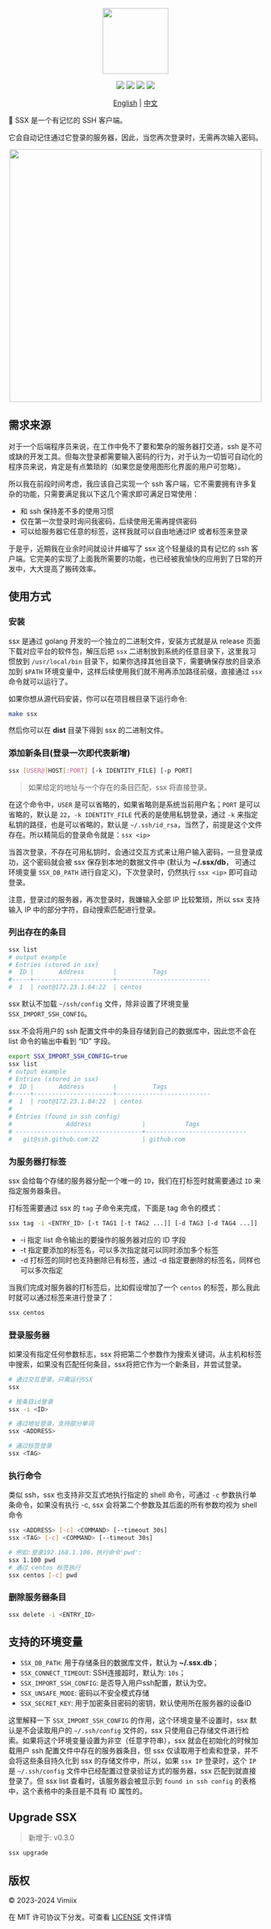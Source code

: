 <p align="center">
    <img src="https://raw.githubusercontent.com/vimiix/ssx/master/static/logo.svg?sanitize=true"
        height="130">
</p>

<p align="center">
    <a href="https://github.com/vimiix/ssx/actions" alt="license">
    <img src="https://github.com/vimiix/ssx/actions/workflows/release.yml/badge.svg" /></a>
    <a href="https://goreportcard.com/report/github.com/vimiix/ssx" alt="goreport">
    <img src="https://goreportcard.com/badge/github.com/vimiix/ssx" /></a>
    <a href="https://github.com/vimiix/ssx/blob/main/LICENSE" alt="license">
    <img src="https://img.shields.io/badge/License-MIT-jasper" /></a>
    <a href="https://github.com/vimiix" alt="author">
    <img src="https://img.shields.io/badge/Author-Vimiix-blue" /></a>
</p>

<p align="center"><a href="https://github.com/vimiix/ssx/blob/main/README.md">English</a> | <a href="https://github.com/vimiix/ssx/blob/main/README_zh.md">中文</a></p>


🦅 SSX 是一个有记忆的 SSH 客户端。

它会自动记住通过它登录的服务器，因此，当您再次登录时，无需再次输入密码。

<p align="center">
    <img src="https://raw.githubusercontent.com/vimiix/ssx/master/static/demo.svg?sanitize=true"
        height="500">
</p>

## 需求来源

对于一个后端程序员来说，在工作中免不了要和繁杂的服务器打交道，ssh 是不可或缺的开发工具。但每次登录都需要输入密码的行为，对于认为一切皆可自动化的程序员来说，肯定是有点繁琐的（如果您是使用图形化界面的用户可忽略）。

所以我在前段时间考虑，我应该自己实现一个 ssh 客户端，它不需要拥有许多复杂的功能，只需要满足我以下这几个需求即可满足日常使用：

- 和 ssh 保持差不多的使用习惯
- 仅在第一次登录时询问我密码，后续使用无需再提供密码
- 可以给服务器它任意的标签，这样我就可以自由地通过IP 或者标签来登录

于是乎，近期我在业余时间就设计并编写了 ssx 这个轻量级的具有记忆的 ssh 客户端。它完美的实现了上面我所需要的功能，也已经被我愉快的应用到了日常的开发中，大大提高了搬砖效率。

## 使用方式

### 安装

ssx 是通过 golang 开发的一个独立的二进制文件，安装方式就是从 release 页面下载对应平台的软件包，解压后把 `ssx` 二进制放到系统的任意目录下，这里我习惯放到 `/usr/local/bin` 目录下，如果你选择其他目录下，需要确保存放的目录添加到 `$PATH` 环境变量中，这样后续使用我们就不用再添加路径前缀，直接通过 `ssx` 命令就可以运行了。

如果你想从源代码安装，你可以在项目根目录下运行命令:

```bash
make ssx
```

然后你可以在 **dist** 目录下得到 ssx 的二进制文件。

### 添加新条目(登录一次即代表新增)

```bash
ssx [USER@]HOST[:PORT] [-k IDENTITY_FILE] [-p PORT]
```

> 如果给定的地址与一个存在的条目匹配，ssx 将直接登录。

在这个命令中，`USER` 是可以省略的，如果省略则是系统当前用户名；`PORT` 是可以省略的，默认是 `22`，`-k IDENTITY_FILE` 代表的是使用私钥登录，通过 `-k` 来指定私钥的路径，也是可以省略的，默认是 `~/.ssh/id_rsa`，当然了，前提是这个文件存在。所以精简后的登录命令就是：`ssx <ip>`

当首次登录，不存在可用私钥时，会通过交互方式来让用户输入密码，一旦登录成功，这个密码就会被 ssx 保存到本地的数据文件中 (默认为 **~/.ssx/db**， 可通过环境变量 `SSX_DB_PATH` 进行自定义)，下次登录时，仍然执行 `ssx <ip>` 即可自动登录。

注意，登录过的服务器，再次登录时，我嫌输入全部 IP 比较繁琐，所以 ssx 支持输入 IP 中的部分字符，自动搜索匹配进行登录。

### 列出存在的条目

```bash
ssx list
# output example
# Entries (stored in ssx)
#  ID |       Address        |          Tags
#-----+----------------------+--------------------------
#  1  | root@172.23.1.84:22  | centos
```

ssx 默认不加载 `~/ssh/config` 文件，除非设置了环境变量 `SSX_IMPORT_SSH_CONFIG`。

ssx 不会将用户的 ssh 配置文件中的条目存储到自己的数据库中，因此您不会在 list 命令的输出中看到 “ID” 字段。

```bash
export SSX_IMPORT_SSH_CONFIG=true
ssx list
# output example
# Entries (stored in ssx)
#  ID |       Address        |          Tags
#-----+----------------------+--------------------------
#  1  | root@172.23.1.84:22  | centos
#
# Entries (found in ssh config)
#               Address              |           Tags
# -----------------------------------+----------------------------
#   git@ssh.github.com:22            | github.com
```

### 为服务器打标签

ssx 会给每个存储的服务器分配一个唯一的 `ID`，我们在打标签时就需要通过 `ID` 来指定服务器条目。

打标签需要通过 ssx 的 `tag` 子命令来完成，下面是 tag 命令的模式：

```bash
ssx tag -i <ENTRY_ID> [-t TAG1 [-t TAG2 ...]] [-d TAG3 [-d TAG4 ...]]
```

- -i 指定 list 命令输出的要操作的服务器对应的 ID 字段
- -t 指定要添加的标签名，可以多次指定就可以同时添加多个标签
- -d 打标签的同时也支持删除已有标签，通过 -d 指定要删除的标签名，同样也可以多次指定

当我们完成对服务器的打标签后，比如假设增加了一个 `centos` 的标签，那么我此时就可以通过标签来进行登录了：

```bash
ssx centos
```

### 登录服务器

如果没有指定任何参数标志，ssx 将把第二个参数作为搜索关键词，从主机和标签中搜索，如果没有匹配任何条目，ssx将把它作为一个新条目，并尝试登录。

```bash
# 通过交互登录，只需运行SSX
ssx

# 按条目id登录
ssx -i <ID>

# 通过地址登录，支持部分单词
ssx <ADDRESS>

# 通过标签登录
ssx <TAG>
```

### 执行命令

类似 ssh，ssx 也支持非交互式地执行指定的 shell 命令，可通过 `-c` 参数执行单条命令，如果没有执行 -c, ssx 会将第二个参数及其后面的所有参数均视为 shell 命令

```bash
ssx <ADDRESS> [-c] <COMMAND> [--timeout 30s]
ssx <TAG> [-c] <COMMAND> [--timeout 30s]

# 例如:登录192.168.1.100，执行命令'pwd':
ssx 1.100 pwd
# 通过 centos 标签执行
ssx centos [-c] pwd
```

### 删除服务器条目

```bash
ssx delete -i <ENTRY_ID>
```

## 支持的环境变量

- `SSX_DB_PATH`: 用于存储条目的数据库文件，默认为 **~/.ssx.db**；
- `SSX_CONNECT_TIMEOUT`: SSH连接超时，默认为: `10s`；
- `SSX_IMPORT_SSH_CONFIG`: 是否导入用户ssh配置，默认为空。
- `SSX_UNSAFE_MODE`: 密码以不安全模式存储
- `SSX_SECRET_KEY`: 用于加密条目密码的密钥，默认使用所在服务器的设备ID

这里解释一下 `SSX_IMPORT_SSH_CONFIG` 的作用，这个环境变量不设置时，ssx 默认是不会读取用户的 `~/.ssh/config` 文件的，ssx 只使用自己存储文件进行检索。如果将这个环境变量设置为非空（任意字符串），ssx 就会在初始化的时候加载用户 ssh 配置文件中存在的服务器条目，但 ssx 仅读取用于检索和登录，并不会将这些条目持久化到 ssx 的存储文件中，所以，如果 `ssx IP` 登录时，这个 `IP` 是 `~/.ssh/config` 文件中已经配置过登录验证方式的服务器，ssx 匹配到就直接登录了。但 ssx list 查看时，该服务器会被显示到 `found in ssh config` 的表格中，这个表格中的条目是不具有 ID 属性的。

## Upgrade SSX

> 新增于: v0.3.0

```bash
ssx upgrade
```

## 版权

© 2023-2024 Vimiix

在 MIT 许可协议下分发。可查看 [LICENSE](https://github.com/vimiix/ssx/blob/main/LICENSE) 文件详情
